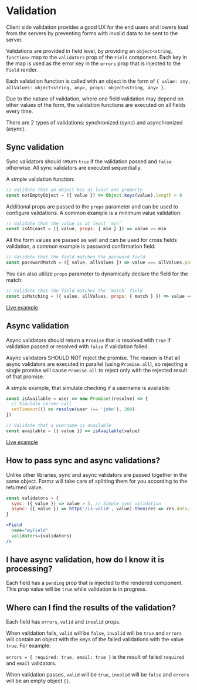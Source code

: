 # Validation

Client side validation provides a good UX for the end users and lowers load from the servers by preventing forms with invalid data to be sent to the server.

Validations are provided in field level, by providing an `object<string, function>` map to the `validators` prop of the `Field` component.
Each key in the map is used as the error key in the `errors` prop that is injected to the `Field` render.

Each validation function is called with an object in the form of `{ value: any, allValues: object<string, any>, props: object<string, any> }`.

<div class="alert alert-info">
  <i class="fas fa-info-circle"></i> Due to the nature of validation, where one field validation may depend on other values of the form, the validation functions are executed on all fields every time.
</div>

There are 2 types of validations: synchronized (sync) and asynchronized (async).
 
## Sync validation

Sync validators should return `true` if the validation passed and `false` otherwise.
All sync validators are executed sequentially.

A simple validation function:

```js
// Validate that an object has at least one property
const notEmptyObject = ({ value }) => Object.keys(value).length > 0
```

Additional props are passed to the `props` parameter and can be used to configure validations. A common example is a minimum value validation:

```js
// Validate that the value is at least `min`
const isAtLeast = ({ value, props: { min } }) => value >= min
```

All the form values are passed as well and can be used for cross fields validation, a common example is password confirmation field:

```js
// Validate that the field matches the password field
const passwordMatch = ({ value, allValues }) => value === allValues.password
```

You can also utilize `props` parameter to dynamically declare the field for the match:

```js
// Validate that the field matches the `match` field
const isMatching = ({ value, allValues, props: { match } }) => value === allValues[match]
```

[Live example](examples/validation.html)

## Async validation

Async validators should return a `Promise` that is resolved with `true` if validation passed or resolved with `false` if validation failed.

Async validators SHOULD NOT reject the promise. The reason is that all async validators are executed in parallel (using `Promise.all`), so rejecting a single promise will cause `Promise.all` to reject only with the rejected result of that promise.

A simple example, that simulate checking if a username is available:

```js
const isAvailable = user => new Promise((resolve) => {
  // Simulate server call
  setTimeout(() => resolve(user !== 'john'), 200)
})

// Validate that a username is available
const available = ({ value }) => isAvailable(value)
```

[Live example](examples/async-validation.html)

## How to pass sync and async validations?

Unlike other libraries, sync and async validators are passed together in the same object. Formz will take care of splitting them for you according to the returned value.

```jsx
const validators = {
  sync: ({ value }) => value > 5, // Simple sync validation
  async: ({ value }) => http('/is-valid', value).then(res => res.data.isValid) // Simple async server validation
}

<Field
  name="myField"
  validators={validators}
/>
```

## I have async validation, how do I know it is processing?

Each field has a `pending` prop that is injected to the rendered component. This prop value will be `true` while validation is in progress.

## Where can I find the results of the validation?

Each field has `errors`, `valid` and `invalid` props.

When validation fails, `valid` will be `false`, `invalid` will be `true` and `errors` will contain an object with the keys of the failed validations with the value `true`. For example:

`errors = { required: true, email: true }` is the result of failed `required` and `email` validators.

When validation passes, `valid` will be `true`, `invalid` will be `false` and `errors` will be an empty object `{}`.

